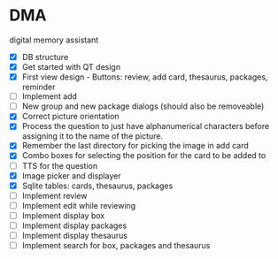 # DMA
digital memory assistant

- [x] DB structure
- [x] Get started with QT design
- [x] First view design - Buttons: review, add card, thesaurus, packages, reminder
- [ ] Implement add
- [ ] New group and new package dialogs (should also be removeable)
- [x] Correct picture orientation
- [x] Process the question to just have alphanumerical characters before assigning it to the name of the picture.
- [x] Remember the last directory for picking the image in add card
- [X] Combo boxes for selecting the position for the card to be added to
- [ ] TTS for the question
- [x] Image picker and displayer
- [x] Sqlite tables: cards, thesaurus, packages
- [ ] Implement review
- [ ] Implement edit while reviewing
- [ ] Implement display box
- [ ] Implement display packages
- [ ] Implement display thesaurus
- [ ] Implement search for box, packages and thesaurus

